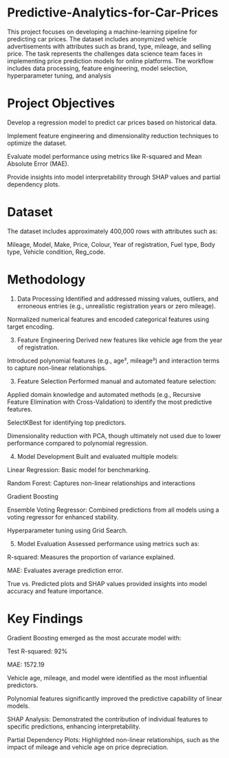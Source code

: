 # Predictive-Analytics-for-Car-Prices
This project focuses on developing a machine-learning pipeline for predicting car prices. The dataset includes anonymized vehicle advertisements with attributes such as brand, type, mileage, and selling price. The task represents the challenges data science team faces in implementing price prediction models for online platforms.
The workflow includes data processing, feature engineering, model selection, hyperparameter tuning, and analysis

# Project Objectives 
Develop a regression model to predict car prices based on historical data.

Implement feature engineering and dimensionality reduction techniques to optimize the dataset.

Evaluate model performance using metrics like R-squared and Mean Absolute Error (MAE).

Provide insights into model interpretability through SHAP values and partial dependency plots.

# Dataset
The dataset includes approximately 400,000 rows with attributes such as:

Mileage, Model, Make, Price, Colour, Year of registration, Fuel type, Body type, Vehicle condition,  Reg_code.

# Methodology
1. Data Processing
Identified and addressed missing values, outliers, and erroneous entries (e.g., unrealistic registration years or zero mileage).

 Normalized numerical features and encoded categorical features using target encoding.

3. Feature Engineering
Derived new features like vehicle age from the year of registration.

 Introduced polynomial features (e.g., age², mileage²) and interaction terms to capture non-linear relationships.

3. Feature Selection
Performed manual and automated feature selection:

 Applied domain knowledge and automated methods (e.g., Recursive Feature Elimination with Cross-Validation) to identify the most predictive features.

 SelectKBest for identifying top predictors.

 Dimensionality reduction with PCA, though ultimately not used due to lower performance compared to polynomial regression.

4. Model Development
Built and evaluated multiple models:

 Linear Regression: Basic model for benchmarking.

 Random Forest: Captures non-linear relationships and interactions

 Gradient Boosting

 Ensemble Voting Regressor: Combined predictions from all models using a voting regressor for enhanced stability.

 Hyperparameter tuning using Grid Search.

5. Model Evaluation
Assessed performance using metrics such as:

 R-squared: Measures the proportion of variance explained.

 MAE: Evaluates average prediction error.

 True vs. Predicted plots and SHAP values provided insights into model accuracy and feature importance.

# Key Findings
Gradient Boosting emerged as the most accurate model with:

Test R-squared: 92%

MAE: 1572.19

Vehicle age, mileage, and model were identified as the most influential predictors.

Polynomial features significantly improved the predictive capability of linear models.

SHAP Analysis: Demonstrated the contribution of individual features to specific predictions, enhancing interpretability.

Partial Dependency Plots: Highlighted non-linear relationships, such as the impact of mileage and vehicle age on price depreciation.
